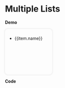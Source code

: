 # Multiple Lists 

<script setup>
import {
  ref,
  shallowRef,
  triggerRef,
  watch,
  watchEffect,
  reactive,
  customRef,
  onMounted,
  toRef,
  computed,
  defineComponent,
} from "vue";
import data from "./MOCK_DATA.json";
import "./styles.css";

import useDragDrop from "./src/main";
import addClassesMiddleware from "./src/add-classes";
import indicatorMiddleware from "./src/indicator";
import autoScrollMiddleware from "./src/auto-scroll";
import dragImageMiddleware from "./src/drag-image";
import { moveTreeNodesById } from "./src/utils";

const container = ref(null);

const root = ref({
  id: "root",
  children: [
    {
      id: "a",
      children: [
        {
          id: "98",
          name: "Bactrospora Lichen",
          children: [],
        },
        { id: "99", name: "Suksdorfia", children: [] },
        { id: "100", name: "Cercipo", children: [] },
        { id: "35", name: "Largeleaf Phlox", children: [] },
        { id: "36", name: "Laurel Amarillo", children: [] },
        { id: "37", name: "Bruised Lichen", children: [] },
        { id: "38", name: "Grama", children: [] },
        { id: "39", name: "Chess-apple", children: [] },
        {
          id: "40",
          name: "Brandegee's Clarkia",
          children: [],
        },
        {
          id: "41",
          name: "Largeleaf Rose Gentian",
          children: [],
        },
        { id: "42", name: "Dirinaria Lichen", children: [] },
        { id: "43", name: "Bastard Cherry", children: [] },
      ],
    },
    {
      id: "b",
      children: [
        { id: "8", name: "Desert Wirelettuce", children: [] },
        { id: "9", name: "Whitetop", children: [] },
        { id: "10", name: "Rough Pricklypoppy", children: [] },
      ],
    },
    {
      id: "c",
      children: [],
    },
  ],
});

onMounted(() => {
  useDragDrop(
    container.value,
    {
      handleSelector: "[data-id]:not([data-has-children])",
      // containerSelector: "[data-has-children]",
      dragOverThrottle: 10,
      dropPositionFn: ({ dragElement, dropElement }) => {
        const isDropElementParent =
          dropElement.getAttribute("data-parent-id") === null;
        const isDropElementNested = dropElement.getAttribute("data-parent-id") !== null;
        const isOwnChild = dropElement.contains(dragElement);
        const hasChildren = dropElement.getAttribute('data-has-children') === "true";
        return isOwnChild  ? "in" : isDropElementParent ?
         "in"  : "around";
      },
    
    },
  ).pipe(
      addClassesMiddleware(),
      indicatorMiddleware({offset: 4}),
      autoScrollMiddleware(),
      dragImageMiddleware({ minElements: 0 }),
  ).subscribe(
    ({ type, dragElement, dropElement, dragElements, position }) => {
        if(!!dropElement && type === 'DragEnd'){
          const index = parseInt(dropElement.getAttribute("data-index"));
          const dropElementId = dropElement.getAttribute("data-id");
          const dropElementParentId = dropElement.getAttribute("data-parent-id") || "root";
          const selectedIds = dragElements.map((e) => e.getAttribute("data-id"))

          if (position == "in") {
            moveTreeNodesById(root.value, dropElementId, selectedIds, 0);
          } else if (position === "after") {
            moveTreeNodesById(root.value, dropElementParentId, selectedIds, index + 1);
          } else if (position === "before") {
            moveTreeNodesById(root.value, dropElementParentId, selectedIds, index);
          }
        }
      },
  )
});

</script>

<style>
.multi-list .active {
  border-color: #ccc!important;
}
</style>

**Demo**

<div ref='container' class='multi-list' style='display: grid; grid-template-columns: 1fr 1fr 1fr; gap: 18px'>
  <div v-for='(row) in root.children' style='overflow-y: auto; box-sizing: border-box; max-height: 400px; min-height: 150px;  border-radius: 10px; padding: 8px; outline: 4px solid #f5f5f5;' :data-id='row.id' :data-has-children='row.children.length > 0'>
    <ul class='list'>
        <li v-for='(item, index) in row.children' :key='item.id' :data-id='item.id' :data-index='index' :data-parent-id='row.id' style='margin-bottom: 8px;'>
          <span style=' min-height: 80px;' >{{item.name}}</span>
      </li>
    </ul>
  </div>
</div>

**Code**

```js{4}


```
